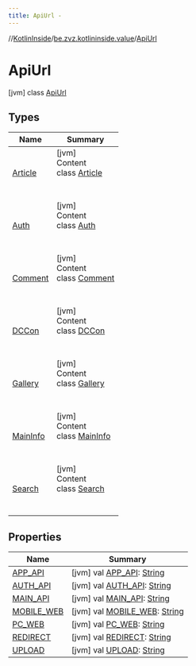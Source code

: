 ```yaml
---
title: ApiUrl -
---
```

//[KotlinInside](../../index.md)/[be.zvz.kotlininside.value](../index.md)/[ApiUrl](index.md)



# ApiUrl  
 [jvm] class [ApiUrl](index.md)   


## Types  
  
|  Name|  Summary| 
|---|---|
| <a name="be.zvz.kotlininside.value/ApiUrl.Article///PointingToDeclaration/"></a>[Article](-article/index.md)| <a name="be.zvz.kotlininside.value/ApiUrl.Article///PointingToDeclaration/"></a>[jvm]  <br>Content  <br>class [Article](-article/index.md)  <br><br><br>
| <a name="be.zvz.kotlininside.value/ApiUrl.Auth///PointingToDeclaration/"></a>[Auth](-auth/index.md)| <a name="be.zvz.kotlininside.value/ApiUrl.Auth///PointingToDeclaration/"></a>[jvm]  <br>Content  <br>class [Auth](-auth/index.md)  <br><br><br>
| <a name="be.zvz.kotlininside.value/ApiUrl.Comment///PointingToDeclaration/"></a>[Comment](-comment/index.md)| <a name="be.zvz.kotlininside.value/ApiUrl.Comment///PointingToDeclaration/"></a>[jvm]  <br>Content  <br>class [Comment](-comment/index.md)  <br><br><br>
| <a name="be.zvz.kotlininside.value/ApiUrl.DCCon///PointingToDeclaration/"></a>[DCCon](-d-c-con/index.md)| <a name="be.zvz.kotlininside.value/ApiUrl.DCCon///PointingToDeclaration/"></a>[jvm]  <br>Content  <br>class [DCCon](-d-c-con/index.md)  <br><br><br>
| <a name="be.zvz.kotlininside.value/ApiUrl.Gallery///PointingToDeclaration/"></a>[Gallery](-gallery/index.md)| <a name="be.zvz.kotlininside.value/ApiUrl.Gallery///PointingToDeclaration/"></a>[jvm]  <br>Content  <br>class [Gallery](-gallery/index.md)  <br><br><br>
| <a name="be.zvz.kotlininside.value/ApiUrl.MainInfo///PointingToDeclaration/"></a>[MainInfo](-main-info/index.md)| <a name="be.zvz.kotlininside.value/ApiUrl.MainInfo///PointingToDeclaration/"></a>[jvm]  <br>Content  <br>class [MainInfo](-main-info/index.md)  <br><br><br>
| <a name="be.zvz.kotlininside.value/ApiUrl.Search///PointingToDeclaration/"></a>[Search](-search/index.md)| <a name="be.zvz.kotlininside.value/ApiUrl.Search///PointingToDeclaration/"></a>[jvm]  <br>Content  <br>class [Search](-search/index.md)  <br><br><br>


## Properties  
  
|  Name|  Summary| 
|---|---|
| <a name="be.zvz.kotlininside.value/ApiUrl/APP_API/#/PointingToDeclaration/"></a>[APP_API](-a-p-p_-a-p-i.md)| <a name="be.zvz.kotlininside.value/ApiUrl/APP_API/#/PointingToDeclaration/"></a> [jvm] val [APP_API](-a-p-p_-a-p-i.md): [String](https://docs.oracle.com/javase/7/docs/api/java/lang/String.html)   <br>
| <a name="be.zvz.kotlininside.value/ApiUrl/AUTH_API/#/PointingToDeclaration/"></a>[AUTH_API](-a-u-t-h_-a-p-i.md)| <a name="be.zvz.kotlininside.value/ApiUrl/AUTH_API/#/PointingToDeclaration/"></a> [jvm] val [AUTH_API](-a-u-t-h_-a-p-i.md): [String](https://docs.oracle.com/javase/7/docs/api/java/lang/String.html)   <br>
| <a name="be.zvz.kotlininside.value/ApiUrl/MAIN_API/#/PointingToDeclaration/"></a>[MAIN_API](-m-a-i-n_-a-p-i.md)| <a name="be.zvz.kotlininside.value/ApiUrl/MAIN_API/#/PointingToDeclaration/"></a> [jvm] val [MAIN_API](-m-a-i-n_-a-p-i.md): [String](https://docs.oracle.com/javase/7/docs/api/java/lang/String.html)   <br>
| <a name="be.zvz.kotlininside.value/ApiUrl/MOBILE_WEB/#/PointingToDeclaration/"></a>[MOBILE_WEB](-m-o-b-i-l-e_-w-e-b.md)| <a name="be.zvz.kotlininside.value/ApiUrl/MOBILE_WEB/#/PointingToDeclaration/"></a> [jvm] val [MOBILE_WEB](-m-o-b-i-l-e_-w-e-b.md): [String](https://docs.oracle.com/javase/7/docs/api/java/lang/String.html)   <br>
| <a name="be.zvz.kotlininside.value/ApiUrl/PC_WEB/#/PointingToDeclaration/"></a>[PC_WEB](-p-c_-w-e-b.md)| <a name="be.zvz.kotlininside.value/ApiUrl/PC_WEB/#/PointingToDeclaration/"></a> [jvm] val [PC_WEB](-p-c_-w-e-b.md): [String](https://docs.oracle.com/javase/7/docs/api/java/lang/String.html)   <br>
| <a name="be.zvz.kotlininside.value/ApiUrl/REDIRECT/#/PointingToDeclaration/"></a>[REDIRECT](-r-e-d-i-r-e-c-t.md)| <a name="be.zvz.kotlininside.value/ApiUrl/REDIRECT/#/PointingToDeclaration/"></a> [jvm] val [REDIRECT](-r-e-d-i-r-e-c-t.md): [String](https://docs.oracle.com/javase/7/docs/api/java/lang/String.html)   <br>
| <a name="be.zvz.kotlininside.value/ApiUrl/UPLOAD/#/PointingToDeclaration/"></a>[UPLOAD](-u-p-l-o-a-d.md)| <a name="be.zvz.kotlininside.value/ApiUrl/UPLOAD/#/PointingToDeclaration/"></a> [jvm] val [UPLOAD](-u-p-l-o-a-d.md): [String](https://docs.oracle.com/javase/7/docs/api/java/lang/String.html)   <br>


